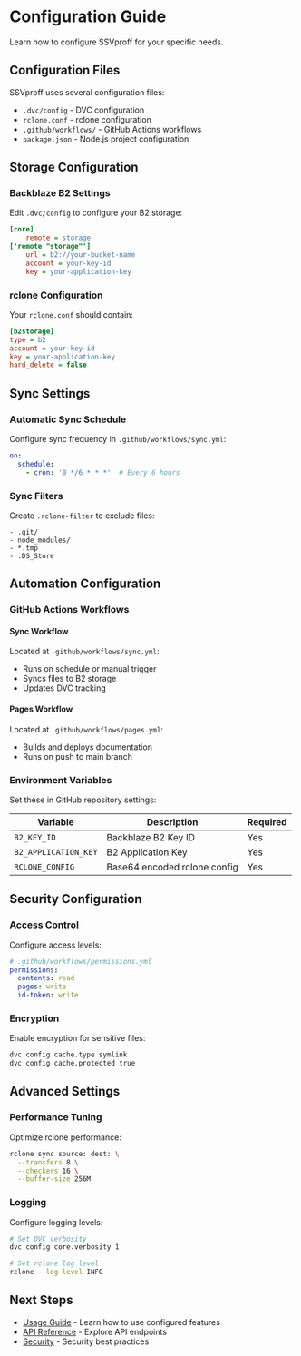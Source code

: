 # Configuration Guide

Learn how to configure SSVproff for your specific needs.

## Configuration Files

SSVproff uses several configuration files:

- `.dvc/config` - DVC configuration
- `rclone.conf` - rclone configuration
- `.github/workflows/` - GitHub Actions workflows
- `package.json` - Node.js project configuration

## Storage Configuration

### Backblaze B2 Settings

Edit `.dvc/config` to configure your B2 storage:

```ini
[core]
    remote = storage
['remote "storage"']
    url = b2://your-bucket-name
    account = your-key-id
    key = your-application-key
```

### rclone Configuration

Your `rclone.conf` should contain:

```ini
[b2storage]
type = b2
account = your-key-id
key = your-application-key
hard_delete = false
```

## Sync Settings

### Automatic Sync Schedule

Configure sync frequency in `.github/workflows/sync.yml`:

```yaml
on:
  schedule:
    - cron: '0 */6 * * *'  # Every 6 hours
```

### Sync Filters

Create `.rclone-filter` to exclude files:

```
- .git/
- node_modules/
- *.tmp
- .DS_Store
```

## Automation Configuration

### GitHub Actions Workflows

#### Sync Workflow
Located at `.github/workflows/sync.yml`:
- Runs on schedule or manual trigger
- Syncs files to B2 storage
- Updates DVC tracking

#### Pages Workflow
Located at `.github/workflows/pages.yml`:
- Builds and deploys documentation
- Runs on push to main branch

### Environment Variables

Set these in GitHub repository settings:

| Variable | Description | Required |
|----------|-------------|----------|
| `B2_KEY_ID` | Backblaze B2 Key ID | Yes |
| `B2_APPLICATION_KEY` | B2 Application Key | Yes |
| `RCLONE_CONFIG` | Base64 encoded rclone config | Yes |

## Security Configuration

### Access Control

Configure access levels:

```yaml
# .github/workflows/permissions.yml
permissions:
  contents: read
  pages: write
  id-token: write
```

### Encryption

Enable encryption for sensitive files:

```bash
dvc config cache.type symlink
dvc config cache.protected true
```

## Advanced Settings

### Performance Tuning

Optimize rclone performance:

```bash
rclone sync source: dest: \
  --transfers 8 \
  --checkers 16 \
  --buffer-size 256M
```

### Logging

Configure logging levels:

```bash
# Set DVC verbosity
dvc config core.verbosity 1

# Set rclone log level
rclone --log-level INFO
```

## Next Steps

- [Usage Guide](usage.md) - Learn how to use configured features
- [API Reference](api.md) - Explore API endpoints
- [Security](security.md) - Security best practices

